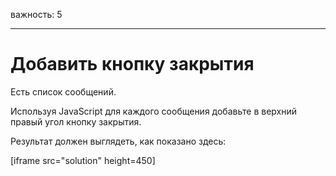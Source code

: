 важность: 5

---

# Добавить кнопку закрытия

Есть список сообщений.

Используя JavaScript для каждого сообщения добавьте в верхний правый угол кнопку закрытия.

Результат должен выглядеть, как показано здесь:

[iframe src="solution" height=450]
